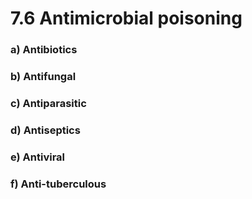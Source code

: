 # 7.6 Antimicrobial poisoning

### a\)  Antibiotics

### b\)  Antifungal

### c\)  Antiparasitic

### d\)  Antiseptics

### e\)  Antiviral

### f\)  Anti-tuberculous

